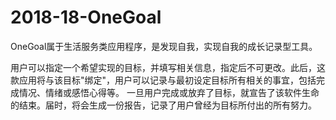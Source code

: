 # 2018-18-OneGoal

OneGoal属于生活服务类应用程序，是发现自我，实现自我的成长记录型工具。

用户可以指定一个希望实现的目标，并填写相关信息，指定后不可更改。此后，这款应用将与该目标"绑定"，用户可以记录与最初设定目标所有相关的事宜，包括完成情况、情绪或感悟心得等。 一旦用户完成或放弃了目标，就宣告了该软件生命的结束。届时，将会生成一份报告，记录了用户曾经为目标所付出的所有努力。
